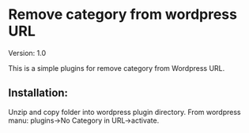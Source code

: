 Remove category from wordpress URL
==============
Version: 1.0

This is a simple plugins for remove category from Wordpress URL. 

Installation:
-------------
Unzip and copy folder into wordpress plugin directory.
From wordpress manu: plugins->No Category in URL->activate.




